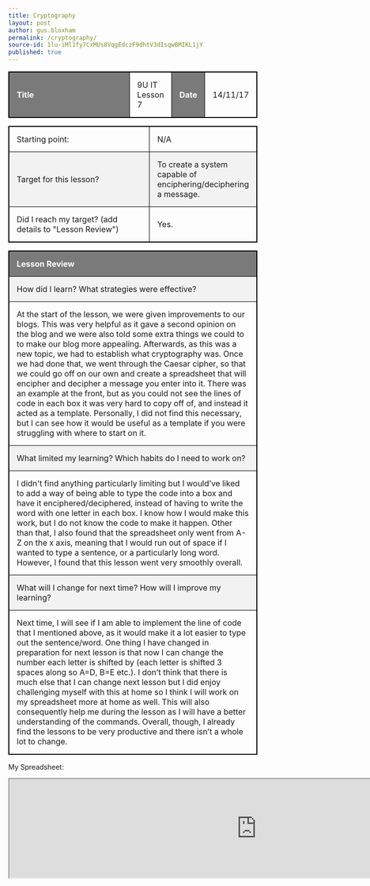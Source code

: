 ```yaml
---
title: Cryptography
layout: post
author: gus.bloxham
permalink: /cryptography/
source-id: 1lu-iMl1fy7CxMUs8VqgEdczF9dhtV3dIsqwBMIKL1jY
published: true
---
```


<html>
<head>
<style>
table, th, td {
    border: 1px solid black;
}
table, th, td {
    width: 100%;
}
th, td {
    padding: 15px;
    text-align: left;
}
th {
    background-color: #7A7A7A;
    color: white;
}
tr:nth-child(even) {background-color: #f2f2f2}
</style>
</head>
<body>

<table>
  <tr>
    <th>Title</th>
    <td>9U IT Lesson 7</td>
    <th>Date</th>
    <td>14/11/17</td>
  </tr>
</table>


<table>
  <tr>
    <td>Starting point:</td>
    <td>N/A</td>
  </tr>
  <tr>
    <td>Target for this lesson?</td>
    <td>To create a system capable of enciphering/deciphering a message.</td>
  </tr>
  <tr>
    <td>Did I reach my target? 
(add details to "Lesson Review")</td>
    <td>Yes.</td>
  </tr>
</table>


<table>
  <tr>
    <th>Lesson Review</th>
  </tr>
  <tr>
    <td>How did I learn? What strategies were effective? </td>
  </tr>
  <tr>
    <td>At the start of the lesson, we were given improvements to our blogs. This was very helpful as it gave a second opinion on the blog and we were also told some extra things we could to to make our blog more appealing. Afterwards, as this was a new topic, we had to establish what cryptography was. Once we had done that, we went through the Caesar cipher, so that we could go off on our own and create a spreadsheet that will encipher and decipher a message you enter into it. There was an example at the front, but as you could not see the lines of code in each box it was very hard to copy off of, and instead it acted as a template. Personally, I did not find this necessary, but I can see how it would be useful as a template if you were struggling with where to start on it.</td>
  </tr>
  <tr>
    <td>What limited my learning? Which habits do I need to work on? </td>
  </tr>
  <tr>
    <td>I didn't find anything particularly limiting but I would’ve liked to add a way of being able to type the code into a box and have it enciphered/deciphered, instead of having to write the word with one letter in each box. I know how I would make this work, but I do not know the code to make it happen. Other than that, I also found that the spreadsheet only went from A-Z on the x axis, meaning that I would run out of space if I wanted to type a sentence, or a particularly long word. However, I found that this lesson went very smoothly overall.</td>
  </tr>
  <tr>
    <td>What will I change for next time? How will I improve my learning?</td>
  </tr>
  <tr>
    <td>Next time, I will see if I am able to implement the line of code that I mentioned above, as it would make it a lot easier to type out the sentence/word. One thing I have changed in preparation for next lesson is that now I can change the number each letter is shifted by (each letter is shifted 3 spaces along so A=D, B=E etc.). I don’t think that there is much else that I can change next lesson but I did enjoy challenging myself with this at home so I think I will work on my spreadsheet more at home as well. This will also consequently help me during the lesson as I will have a better understanding of the commands. Overall, though, I already find the lessons to be very productive and there isn’t a whole lot to change.</td>
  </tr>
</table>


My Spreadsheet:

 <iframe src="https://docs.google.com/spreadsheets/d/1RrBg4WHGKawpYN5ekvCPC-Lij8QM008n9Ag8BI_GYWc/edit#gid=875986613" height="200" width="1000"></iframe> 

</body>
</html>

